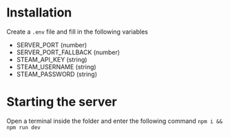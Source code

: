 # Installation
Create a `.env` file and fill in the following variables

- SERVER_PORT (number)
- SERVER_PORT_FALLBACK (number)
- STEAM_API_KEY (string)
- STEAM_USERNAME (string)
- STEAM_PASSWORD (string)

# Starting the server
Open a terminal inside the folder and enter the following command
`npm i && npm run dev`